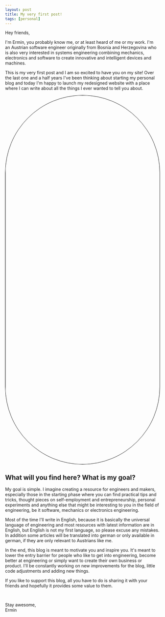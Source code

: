```yaml
---
layout: post
title: My very first post!
tags: [personal]
---
```


<div class="text d-flex flex-row md-flex-column-reverse">
    <div class="flex-1">
        <p>Hey friends,</p>
        <p>
            I'm Ermin, you probably know me, or at least heard of me or my work.
            I'm an Austrian software engineer originally from Bosnia and Herzegovina who is also very interested in systems engineering
            combining mechanics, electronics and software to create innovative and intelligent devices and machines.
        </p>
        <p>
            This is my very first post and I am so excited to have you on my site!
            Over the last one and a half years I've been thinking about starting my personal blog
            and today I'm happy to launch my redesigned website with a place where I can write about all the things I ever wanted to tell you about.
        </p>
    </div>
    <div>
        <style>
            img {
                height: 30vh;
                width: 30vh;
                object-fit: cover;
                border-radius: 30vh;
                border: 1px solid #000;
            }
        </style>
        <img src="/assets/images/ermin-2.jpg" />
    </div>
</div>
<div class="text">
    <h2>What will you find here? What is my goal?</h2>
    <p>
        My goal is simple. I imagine creating a resource for engineers and makers, especially those in the starting phase
        where you can find practical tips and tricks, thought pieces on self-employment and entrepreneurship,
        personal experiments and anything else that might be interesting to you in the field of engineering, be it software, mechanics or electronics engineering.
    </p>
    <p>
        Most of the time I'll write in English, because it is basically the universal language of engineering and most resources with latest information are in English,
        but English is not my first language, so please excuse any mistakes.
        In addition some articles will be translated into german or only available in german, if they are only relevant to Austrians like me.
    </p>
    <p>
        In the end, this blog is meant to motivate you and inspire you. It's meant to lower the entry barrier for people who like to get into engineering,
        become better at engineering or simply want to create their own business or product.
        I'll be constantly working on new improvements for the blog, little code adjustments and adding new things.
    </p>
    <p>
        If you like to support this blog, all you have to do is sharing it with your friends and hopefully it provides some value to them.
    </p>
    <br/>
    <p>
        Stay awesome,<br/>
        Ermin
    </p>
</div>